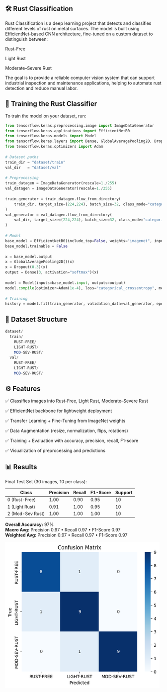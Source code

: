 ## 🛠️ Rust Classification

Rust Classification is a deep learning project that detects and classifies different levels of rust on metal surfaces.
The model is built using EfficientNet-based CNN architecture, fine-tuned on a custom dataset to distinguish between:

Rust-Free

Light Rust

Moderate–Severe Rust

The goal is to provide a reliable computer vision system that can support industrial inspection and maintenance applications, helping to automate rust detection and reduce manual labor.

## 🚀 Training the Rust Classifier

To train the model on your dataset, run:

```python
from tensorflow.keras.preprocessing.image import ImageDataGenerator
from tensorflow.keras.applications import EfficientNetB0
from tensorflow.keras.models import Model
from tensorflow.keras.layers import Dense, GlobalAveragePooling2D, Dropout
from tensorflow.keras.optimizers import Adam

# Dataset paths
train_dir = "dataset/train"
val_dir   = "dataset/val"

# Preprocessing
train_datagen = ImageDataGenerator(rescale=1./255)
val_datagen = ImageDataGenerator(rescale=1./255)

train_generator = train_datagen.flow_from_directory(
    train_dir, target_size=(224,224), batch_size=32, class_mode="categorical"
)
val_generator = val_datagen.flow_from_directory(
    val_dir, target_size=(224,224), batch_size=32, class_mode="categorical"
)

# Model
base_model = EfficientNetB0(include_top=False, weights="imagenet", input_shape=(224,224,3))
base_model.trainable = False

x = base_model.output
x = GlobalAveragePooling2D()(x)
x = Dropout(0.3)(x)
output = Dense(3, activation="softmax")(x)

model = Model(inputs=base_model.input, outputs=output)
model.compile(optimizer=Adam(1e-4), loss="categorical_crossentropy", metrics=["accuracy"])

# Training
history = model.fit(train_generator, validation_data=val_generator, epochs=15)
```

## 📂 Dataset Structure
```sql
dataset/
  train/
    RUST-FREE/
    LIGHT-RUST/
    MOD-SEV-RUST/
  val/
    RUST-FREE/
    LIGHT-RUST/
    MOD-SEV-RUST/
```
## ⚙️ Features

✅ Classifies images into Rust-Free, Light Rust, Moderate–Severe Rust

✅ EfficientNet backbone for lightweight deployment

✅ Transfer Learning + Fine-Tuning from ImageNet weights

✅ Data Augmentation (resize, normalization, flips, rotations)

✅ Training + Evaluation with accuracy, precision, recall, F1-score

✅ Visualization of preprocessing and predictions

## 📊 Results  

Final Test Set (30 images, 10 per class):  

| Class | Precision | Recall | F1-Score | Support |
|-------|-----------|--------|----------|---------|
| 0 (Rust-Free)       | 1.00 | 0.90 | 0.95 | 10 |
| 1 (Light Rust)      | 0.91 | 1.00 | 0.95 | 10 |
| 2 (Mod-Sev Rust)    | 1.00 | 1.00 | 1.00 | 10 |

**Overall Accuracy:** 97%  
**Macro Avg:** Precision 0.97 • Recall 0.97 • F1-Score 0.97  
**Weighted Avg:** Precision 0.97 • Recall 0.97 • F1-Score 0.97  

![Alt Text](conf_matrix_training_5.png)

